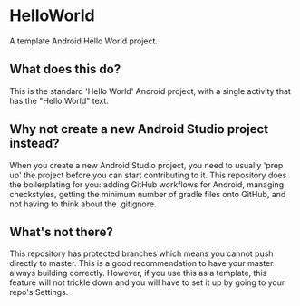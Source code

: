 # HelloWorld

A template Android Hello World project.

## What does this do?
This is the standard 'Hello World' Android project, with a single activity that has the "Hello World" text.

## Why not create a new Android Studio project instead?
When you create a new Android Studio project, you need to usually 'prep up' the project before you can start contributing to it. This repository does the boilerplating for you: adding GitHub workflows for Android, managing checkstyles, getting the minimum number of gradle files onto GitHub, and not having to think about the .gitignore.

## What's not there?
This repository has protected branches which means you cannot push directly to master. This is a good recommendation to have your master always building correctly. However, if you use this as a template, this feature will not trickle down and you will have to set it up by going to your repo's Settings.
